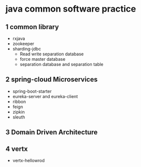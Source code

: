 # java common software practice

## 1 common library

- rxjava
- zookeeper
- sharding-jdbc
    - Read write separation database
    - force master database
    - separation database and separation table


## 2 spring-cloud Microservices

- spring-boot-starter
- eureka-server and eureka-client
- ribbon
- feign 
- zipkin
- sleuth

## 3 Domain Driven Architecture


## 4 vertx
- vertx-hellowrod 









